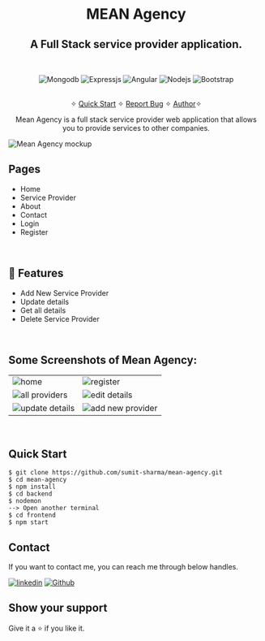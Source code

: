 <h1 align="center">MEAN Agency</h1> 

<h2 align="center">A Full Stack service provider application.</h2>

<br />
<p align="center">
    <img src="https://img.shields.io/badge/MongoDB-4EA94B?style=for-the-badge&logo=mongodb&logoColor=white" alt="Mongodb" />
    <img src="https://img.shields.io/badge/Express.js-000000?style=for-the-badge&logo=express&logoColor=white" alt="Expressjs" />
    <img src="https://img.shields.io/badge/Angular-D6002F?style=for-the-badge&logo=angular&logoColor=white" alt="Angular" />
    <img src="https://img.shields.io/badge/Node.js-339933?style=for-the-badge&logo=nodedotjs&logoColor=white" alt="Nodejs" />
    <img src="https://img.shields.io/badge/Bootstrap-563D7C?style=for-the-badge&logo=bootstrap&logoColor=white" alt="Bootstrap" />
</p>

<p align="center"> 
    <br />&#10023;
    <a href="#Quick-Start">Quick Start</a>   &#10023;    
    <a href="https://github.com/sumit-sharma-02/mean-agency/issues">Report Bug</a>   &#10023;
    <a href="#Contact">Author</a>&#10023;
  </p>

<p align="center"> 
    Mean Agency is a full stack service provider web application that allows you to provide services to other companies. 
</p>

![Mean Agency mockup](https://user-images.githubusercontent.com/52236473/212122213-5bf3b9bc-a8aa-46e6-a99f-0777fd55a0c1.png)
<br />

## Pages
- Home
- Service Provider
- About
- Contact
- Login
- Register
<br />

## 🚀 Features
- Add New Service Provider 
- Update details
- Get all details
- Delete Service Provider
<br />

## Some Screenshots of Mean Agency:
<table>
  <tr>
    <td><img src="https://user-images.githubusercontent.com/52236473/212123167-902fc352-3a49-4aad-9ede-507408e0da12.png" alt="home" /></td>
    <td><img src="https://user-images.githubusercontent.com/52236473/212123170-86124440-1c67-451d-a2ac-f1ad805540aa.png" alt="register" /></td>
  </tr>
  <tr>
    <td><img src="https://user-images.githubusercontent.com/52236473/212123173-8a319446-5a9d-421e-af6a-5f9c3587032d.png" alt="all providers" /></td>
    <td><img src="https://user-images.githubusercontent.com/52236473/212123154-31e0afe5-2581-4f64-9dd2-98a78c84ec69.png" alt="edit details" /></td>
  </tr>
  <tr>
    <td><img src="https://user-images.githubusercontent.com/52236473/212123162-9aeb0ef2-06fb-46b7-8b8e-0b062cbce121.png" alt="update details" /></td>
    <td><img src="https://user-images.githubusercontent.com/52236473/212123163-d7c061fa-664b-40c3-bcb7-e0048bf31ef6.png" alt="add new provider" /></td>
  </tr>
</table>
<br/>

## Quick Start
```shell
$ git clone https://github.com/sumit-sharma/mean-agency.git
$ cd mean-agency
$ npm install
$ cd backend
$ nodemon
--> Open another terminal
$ cd frontend
$ npm start
```

## Contact
If you want to contact me, you can reach me through below handles.

[![linkedin](https://img.shields.io/badge/Sumit_Sharma-0077B5?style=for-the-badge&logo=linkedin&logoColor=white)](https://www.linkedin.com/in/sumitsharma002/)
[![Github](https://img.shields.io/badge/Sumit_Sharma-20232A?style=for-the-badge&logo=Github&logoColor=white)](https://github.com/sumit-sharma-02/)

## Show your support

Give it a ⭐️ if you like it.

